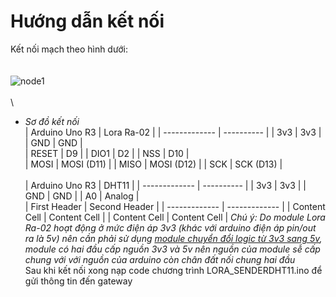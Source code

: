 # Hướng dẫn kết nối
Kết nối mạch theo hình dưới: <br/>
\
\
![node1](https://user-images.githubusercontent.com/26000753/48846154-f2f62c00-edd0-11e8-91ea-63b67e13dcf0.PNG) <br/>
\
\
 - *Sơ đồ kết nối* <br/>
| Arduino Uno R3 | Lora Ra-02 |
| -------------  | ---------- |
| 3v3            |    3v3     |
| GND            |    GND     |  
| RESET          |    D9      |
| DIO1           |    D2      |
| NSS            |    D10     |  
| MOSI           | MOSI (D11) |
| MISO           | MOSI (D12) |
| SCK            |  SCK (D13) |
\
\
| Arduino Uno R3 |   DHT11    |
| -------------  | ---------- |
| 3v3            |    3v3     |
| GND            |    GND     | 
| A0             |    Analog  | 
\
| First Header  | Second Header |
| ------------- | ------------- |
| Content Cell  | Content Cell  |
| Content Cell  | Content Cell  |
*Chú ý: Do module Lora Ra-02 hoạt động ở mức điện áp 3v3 (khác với arduino điện áp pin/out ra là 5v) nên cần phải sử dụng [module chuyển đổi logic từ 3v3 sang 5v](https://www.google.com.vn/search?biw=1024&bih=667&tbm=isch&sa=1&ei=W2f1W96vF4L98gXcxLm4DA&q=3v3+to+5v+logic+shift+converter+module&oq=3v3+to+5v+logic+shift+converter+module&gs_l=img.3...2042.4975..5201...1.0..0.319.2164.2-1j6......1....1..gws-wiz-img.3K_eO18mitQ#imgrc=LDnyweGxLa0T5M:), module có hai đầu cấp nguồn 3v3 và 5v nên nguồn của module sễ cấp chung với với nguồn của arduino còn chân đất nối chung hai đầu*
\
Sau khi kết nối xong nạp code chương trình LORA_SENDERDHT11.ino để gửi thông tin đến gateway

